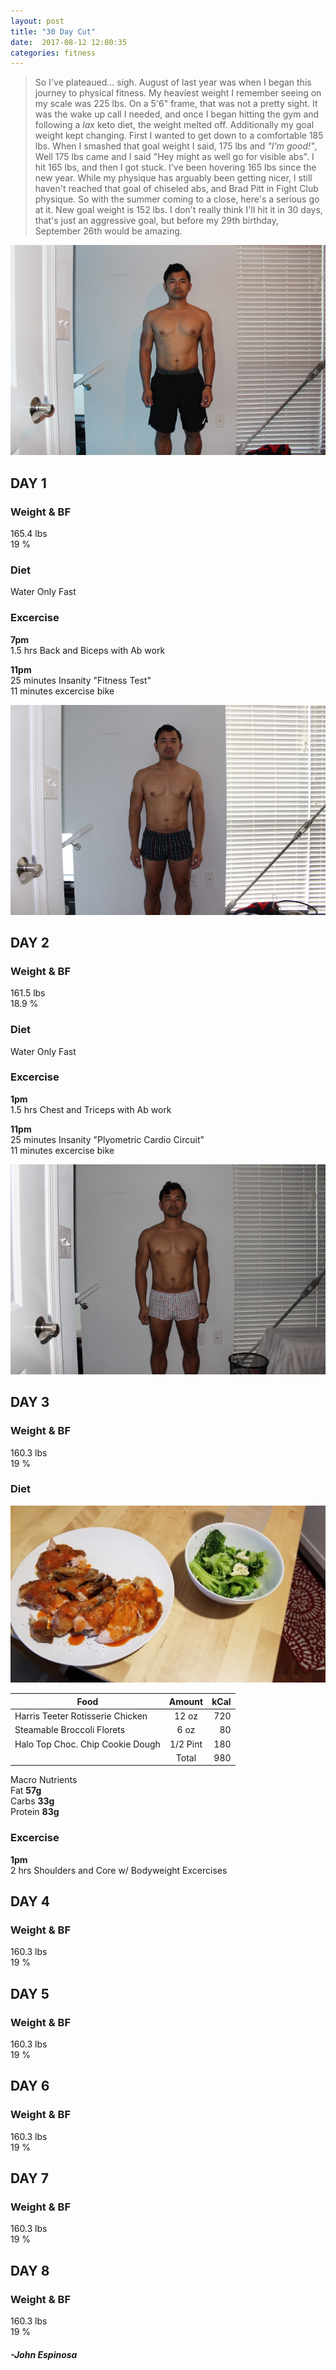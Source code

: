 ```yaml
---
layout: post
title: "30 Day Cut"
date:  2017-08-12 12:00:35
categories: fitness
---
```

> So I've plateaued... sigh. August of last year was when I began this journey to physical fitness. My heaviest weight I remember seeing on my scale was 225 lbs. On a 5'6" frame, that was not a pretty sight. It was the wake up call I needed, and once I began hitting the gym and following a *lax* keto diet, the weight melted off. Additionally my goal weight kept changing. First I wanted to get down to a comfortable 185 lbs. When I smashed that goal weight I said, 175 lbs and *"I'm good!"*, Well 175 lbs came and I said "Hey might as well go for visible abs". I hit 165 lbs, and then I got stuck. I've been hovering 165 lbs since the new year. While my physique has arguably been getting nicer, I still haven't reached that goal of chiseled abs, and Brad Pitt in Fight Club physique. So with the summer coming to a close, here's a serious go at it. New goal weight is 152 lbs. I don't really think I'll hit it in 30 days, that's just an aggressive goal, but before my 29th birthday, September 26th would be amazing. 

![Day 1](/img/Day1.JPG)

## DAY 1

### Weight & BF  
165.4 lbs  
19 %
### Diet
Water Only Fast
### Excercise
**7pm**  
1.5 hrs Back and Biceps with Ab work  
  
**11pm**  
25 minutes Insanity "Fitness Test"  
11 minutes excercise bike

![Day 2](/img/Day2.JPG)

## DAY 2

### Weight & BF  
161.5 lbs  
18.9 %
### Diet
Water Only Fast
### Excercise
**1pm**  
1.5 hrs Chest and Triceps with Ab work  
  
**11pm**  
25 minutes Insanity "Plyometric Cardio Circuit"  
11 minutes excercise bike

![Day 3](/img/Day3.JPG)

## DAY 3

### Weight & BF
160.3 lbs  
19 %
### Diet
![Day 3 Meal](/img/Day3Food.jpg)

| Food                             | Amount        | kCal  |
| -------------------------------- |:-------------:| ----------:|
| Harris Teeter Rotisserie Chicken | 12 oz         | 720        |
| Steamable Broccoli Florets       | 6 oz          | 80         |
| Halo Top Choc. Chip Cookie Dough | 1/2 Pint      | 180        |
|                                  |   Total       | 980        |  

Macro Nutrients  
Fat **57g**    
Carbs **33g**    
Protein **83g**    

### Excercise
**1pm**  
2 hrs Shoulders and Core w/ Bodyweight Excercises  

## DAY 4

### Weight & BF
160.3 lbs  
19 %

## DAY 5

### Weight & BF
160.3 lbs  
19 %

## DAY 6

### Weight & BF
160.3 lbs  
19 %

## DAY 7

### Weight & BF
160.3 lbs  
19 %

## DAY 8

### Weight & BF
160.3 lbs  
19 %
#### _-John Espinosa_  

